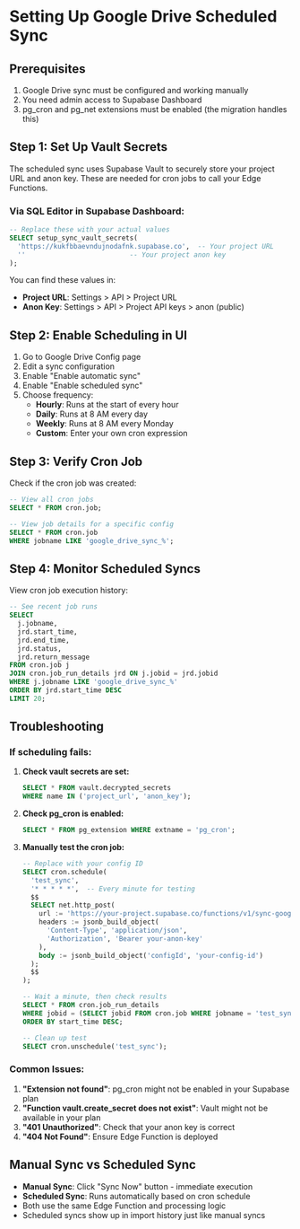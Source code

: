 # Setting Up Google Drive Scheduled Sync

## Prerequisites

1. Google Drive sync must be configured and working manually
2. You need admin access to Supabase Dashboard
3. pg_cron and pg_net extensions must be enabled (the migration handles this)

## Step 1: Set Up Vault Secrets

The scheduled sync uses Supabase Vault to securely store your project URL and anon key. These are needed for cron jobs to call your Edge Functions.

### Via SQL Editor in Supabase Dashboard:

```sql
-- Replace these with your actual values
SELECT setup_sync_vault_secrets(
  'https://kukfbbaevndujnodafnk.supabase.co',  -- Your project URL
  ''                          -- Your project anon key
);
```

You can find these values in:
- **Project URL**: Settings > API > Project URL
- **Anon Key**: Settings > API > Project API keys > anon (public)

## Step 2: Enable Scheduling in UI

1. Go to Google Drive Config page
2. Edit a sync configuration
3. Enable "Enable automatic sync"
4. Enable "Enable scheduled sync"
5. Choose frequency:
   - **Hourly**: Runs at the start of every hour
   - **Daily**: Runs at 8 AM every day
   - **Weekly**: Runs at 8 AM every Monday
   - **Custom**: Enter your own cron expression

## Step 3: Verify Cron Job

Check if the cron job was created:

```sql
-- View all cron jobs
SELECT * FROM cron.job;

-- View job details for a specific config
SELECT * FROM cron.job 
WHERE jobname LIKE 'google_drive_sync_%';
```

## Step 4: Monitor Scheduled Syncs

View cron job execution history:

```sql
-- See recent job runs
SELECT 
  j.jobname,
  jrd.start_time,
  jrd.end_time,
  jrd.status,
  jrd.return_message
FROM cron.job j
JOIN cron.job_run_details jrd ON j.jobid = jrd.jobid
WHERE j.jobname LIKE 'google_drive_sync_%'
ORDER BY jrd.start_time DESC
LIMIT 20;
```

## Troubleshooting

### If scheduling fails:

1. **Check vault secrets are set:**
   ```sql
   SELECT * FROM vault.decrypted_secrets 
   WHERE name IN ('project_url', 'anon_key');
   ```

2. **Check pg_cron is enabled:**
   ```sql
   SELECT * FROM pg_extension WHERE extname = 'pg_cron';
   ```

3. **Manually test the cron job:**
   ```sql
   -- Replace with your config ID
   SELECT cron.schedule(
     'test_sync',
     '* * * * *',  -- Every minute for testing
     $$
     SELECT net.http_post(
       url := 'https://your-project.supabase.co/functions/v1/sync-google-drive',
       headers := jsonb_build_object(
         'Content-Type', 'application/json',
         'Authorization', 'Bearer your-anon-key'
       ),
       body := jsonb_build_object('configId', 'your-config-id')
     );
     $$
   );
   
   -- Wait a minute, then check results
   SELECT * FROM cron.job_run_details 
   WHERE jobid = (SELECT jobid FROM cron.job WHERE jobname = 'test_sync')
   ORDER BY start_time DESC;
   
   -- Clean up test
   SELECT cron.unschedule('test_sync');
   ```

### Common Issues:

1. **"Extension not found"**: pg_cron might not be enabled in your Supabase plan
2. **"Function vault.create_secret does not exist"**: Vault might not be available in your plan
3. **"401 Unauthorized"**: Check that your anon key is correct
4. **"404 Not Found"**: Ensure Edge Function is deployed

## Manual Sync vs Scheduled Sync

- **Manual Sync**: Click "Sync Now" button - immediate execution
- **Scheduled Sync**: Runs automatically based on cron schedule
- Both use the same Edge Function and processing logic
- Scheduled syncs show up in import history just like manual syncs